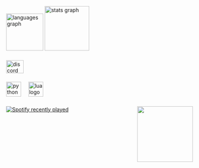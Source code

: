 <div align="left">
  <img src="https://github-readme-stats.vercel.app/api/top-langs?username=7976x&locale=en&hide_title=false&layout=compact&card_width=320&langs_count=2&theme=dark&hide_border=false&order=2&custom_title=Languages" height="100" alt="languages graph"  />
  <img src="https://github-readme-stats.vercel.app/api?username=7976x&hide_title=false&hide_rank=true&show_icons=true&include_all_commits=true&count_private=true&disable_animations=false&theme=dark&locale=en&hide_border=false&order=1" height="120" alt="stats graph"  />
</div>

###

<div align="left">
  <img src="https://raw.githubusercontent.com/maurodesouza/profile-readme-generator/master/src/assets/icons/social/discord/default.svg" width="47" height="35" alt="discord logo"  />
</div>

###

<div align="left">
  <img src="https://cdn.jsdelivr.net/gh/devicons/devicon/icons/python/python-original.svg" height="40" alt="python logo"  />
  <img width="12" />
  <img src="https://cdn.jsdelivr.net/gh/devicons/devicon/icons/lua/lua-original.svg" height="40" alt="lua logo"  />
</div>

###

<img align="right" height="150" src="https://cdn.discordapp.com/attachments/1294844970582282352/1349026532697444404/patrick-patrick-star.gif?ex=67d19a5d&is=67d048dd&hm=8afb01617f18cf28ad0f15a90a3b44d67f86c867d9e01396608e2f0337fef09f&"  />

###

<div align="left">
  <a href="https://open.spotify.com/user/kqt2ebq6pachk7mjx1gtyyjbq">
    <img src="https://spotify-recently-played-readme.vercel.app/api?user=kqt2ebq6pachk7mjx1gtyyjbq&count=1&unique=false" alt="Spotify recently played"  />
  </a>
</div>

###
